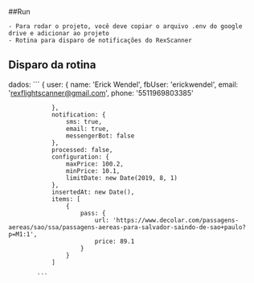 ##Run

    - Para rodar o projeto, você deve copiar o arquivo .env do google drive e adicionar ao projeto
    - Rotina para disparo de notificações do RexScanner
## Disparo da rotina
dados: 
    ``` {
                user: {
                    name: 'Erick Wendel',
                    fbUser: 'erickwendel',
                    email: 'rexflightscanner@gmail.com',
                    phone: '5511969803385'

                },
                notification: {
                    sms: true,
                    email: true,
                    messengerBot: false
                },
                processed: false,
                configuration: {
                    maxPrice: 100.2,
                    minPrice: 10.1,
                    limitDate: new Date(2019, 8, 1)
                },
                insertedAt: new Date(),
                items: [
                    {
                        pass: {
                            url: 'https://www.decolar.com/passagens-aereas/sao/ssa/passagens-aereas-para-salvador-saindo-de-sao+paulo?p=M1:1',
                            price: 89.1
                        }
                    }
                ]

            ```